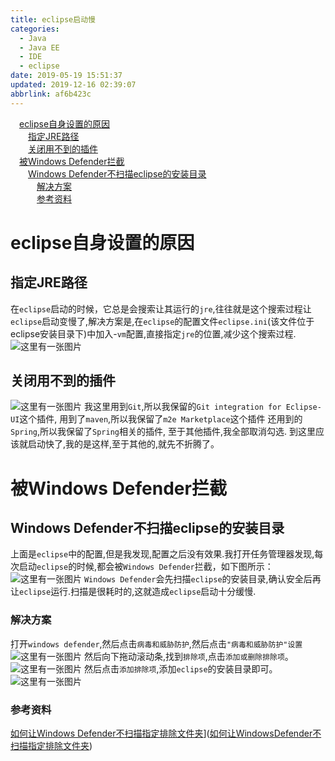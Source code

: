 ```yaml
---
title: eclipse启动慢
categories: 
  - Java
  - Java EE
  - IDE
  - eclipse
date: 2019-05-19 15:51:37
updated: 2019-12-16 02:39:07
abbrlink: af6b423c
---
```

<div id='my_toc'><a href="/blog/af6b423c/#eclipse自身设置的原因" class="header_1">eclipse自身设置的原因</a><br><a href="/blog/af6b423c/#指定JRE路径" class="header_2">指定JRE路径</a><br><a href="/blog/af6b423c/#关闭用不到的插件" class="header_2">关闭用不到的插件</a><br><a href="/blog/af6b423c/#被Windows-Defender拦截" class="header_1">被Windows Defender拦截</a><br><a href="/blog/af6b423c/#Windows-Defender不扫描eclipse的安装目录" class="header_2">Windows Defender不扫描eclipse的安装目录</a><br><a href="/blog/af6b423c/#解决方案" class="header_3">解决方案</a><br><a href="/blog/af6b423c/#参考资料" class="header_3">参考资料</a><br></div>
<style>
    .header_1{
        margin-left: 1em;
    }
    .header_2{
        margin-left: 2em;
    }
    .header_3{
        margin-left: 3em;
    }
    .header_4{
        margin-left: 4em;
    }
    .header_5{
        margin-left: 5em;
    }
    .header_6{
        margin-left: 6em;
    }
</style>
<!--more-->
<script>if (navigator.platform.search('arm')==-1){document.getElementById('my_toc').style.display = 'none';}
var e,p = document.getElementsByTagName('p');while (p.length>0) {e = p[0];e.parentElement.removeChild(e);}
</script>

<!--end-->
# eclipse自身设置的原因 #
## 指定JRE路径 ##
在`eclipse`启动的时候，它总是会搜索让其运行的`jre`,往往就是这个搜索过程让`eclipse`启动变慢了,解决方案是,在`eclipse`的配置文件`eclipse.ini`(该文件位于eclipse安装目录下)中加入-`vm`配置,直接指定`jre`的位置,减少这个搜索过程.
![这里有一张图片](https://image-1257720033.cos.ap-shanghai.myqcloud.com/blog/Java/IDESetting/eclipse/StartToLoSlow/1.png)
## 关闭用不到的插件 ##
![这里有一张图片](https://image-1257720033.cos.ap-shanghai.myqcloud.com/blog/Java/IDESetting/eclipse/StartToLoSlow/2.png)
我这里用到`Git`,所以我保留的`Git integration for Eclipse-UI`这个插件,
用到了`maven`,所以我保留了`m2e Marketplace`这个插件
还用到的`Spring`,所以我保留了`Spring`相关的插件,
至于其他插件,我全部取消勾选.
到这里应该就启动快了,我的是这样,至于其他的,就先不折腾了。
# 被Windows Defender拦截 #
## Windows Defender不扫描eclipse的安装目录 ##
上面是`eclipse`中的配置,但是我发现,配置之后没有效果.我打开任务管理器发现,每次启动`eclipse`的时候,都会被`Windows Defender`拦截，如下图所示：
![这里有一张图片](https://image-1257720033.cos.ap-shanghai.myqcloud.com/blog/JavaEE/IDE/Eclipse/StartSlow/1.png)
`Windows Defender`会先扫描`eclipse`的安装目录,确认安全后再让`eclipse`运行.扫描是很耗时的,这就造成`eclipse`启动十分缓慢.
### 解决方案 ###
打开`windows defender`,然后点击`病毒和威胁防护`,然后点击`"病毒和威胁防护"设置`
![这里有一张图片](https://image-1257720033.cos.ap-shanghai.myqcloud.com/blog/JavaEE/IDE/Eclipse/StartSlow/2.png)
然后向下拖动滚动条,找到`排除项`,点击`添加或删除排除项`。
![这里有一张图片](https://image-1257720033.cos.ap-shanghai.myqcloud.com/blog/JavaEE/IDE/Eclipse/StartSlow/3.png)
然后点击`添加排除项`,添加`eclipse`的安装目录即可。
![这里有一张图片](https://image-1257720033.cos.ap-shanghai.myqcloud.com/blog/JavaEE/IDE/Eclipse/StartSlow/4.png)
### 参考资料 ###
[如何让Windows Defender不扫描指定排除文件夹](https://jingyan.baidu.com/article/5553fa829ad79e65a2393433.html)]([如何让WindowsDefender不扫描指定排除文件夹](https://jingyan.baidu.com/article/5553fa829ad79e65a2393433.html))
